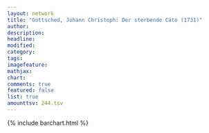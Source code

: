 ```yaml
---
layout: network
title: "Gottsched, Johann Christoph: Der sterbende Cato (1731)"
author:
description:
headline:
modified:
category:
tags:
imagefeature: 
mathjax: 
chart: 
comments: true
featured: false
list: true
amounttsv: 244.tsv
---
```

{% include barchart.html %}
